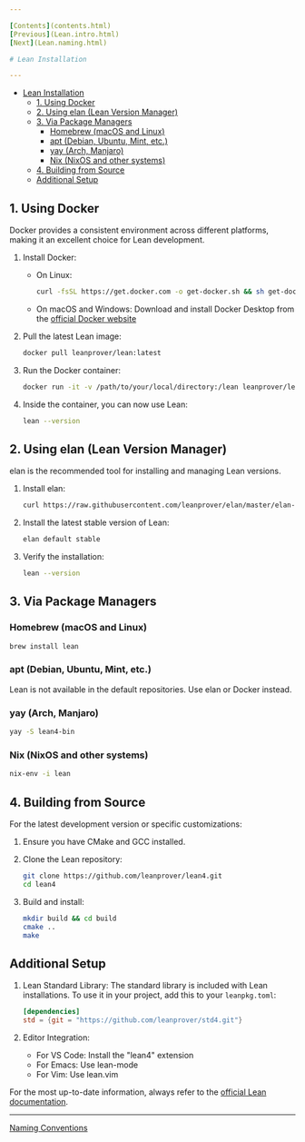 ```yaml
---

[Contents](contents.html)
[Previous](Lean.intro.html)
[Next](Lean.naming.html)

# Lean Installation

---
```


- [Lean Installation](#lean-installation)
  - [1. Using Docker](#1-using-docker)
  - [2. Using elan (Lean Version Manager)](#2-using-elan-lean-version-manager)
  - [3. Via Package Managers](#3-via-package-managers)
    - [Homebrew (macOS and Linux)](#homebrew-macos-and-linux)
    - [apt (Debian, Ubuntu, Mint, etc.)](#apt-debian-ubuntu-mint-etc)
    - [yay (Arch, Manjaro)](#yay-arch-manjaro)
    - [Nix (NixOS and other systems)](#nix-nixos-and-other-systems)
  - [4. Building from Source](#4-building-from-source)
  - [Additional Setup](#additional-setup)

## 1. Using Docker

Docker provides a consistent environment across different platforms, making it an excellent choice for Lean development.

1. Install Docker:

   - On Linux:
     ```bash
     curl -fsSL https://get.docker.com -o get-docker.sh && sh get-docker.sh
     ```
   - On macOS and Windows: Download and install Docker Desktop from the [official Docker website](https://www.docker.com/products/docker-desktop)

2. Pull the latest Lean image:

   ```bash
   docker pull leanprover/lean:latest
   ```

3. Run the Docker container:

   ```bash
   docker run -it -v /path/to/your/local/directory:/lean leanprover/lean:latest
   ```

4. Inside the container, you can now use Lean:
   ```bash
   lean --version
   ```

## 2. Using elan (Lean Version Manager)

elan is the recommended tool for installing and managing Lean versions.

1. Install elan:

   ```bash
   curl https://raw.githubusercontent.com/leanprover/elan/master/elan-init.sh -sSf | sh
   ```

2. Install the latest stable version of Lean:

   ```bash
   elan default stable
   ```

3. Verify the installation:
   ```bash
   lean --version
   ```

## 3. Via Package Managers

### Homebrew (macOS and Linux)

```bash
brew install lean
```

### apt (Debian, Ubuntu, Mint, etc.)

Lean is not available in the default repositories. Use elan or Docker instead.

### yay (Arch, Manjaro)

```bash
yay -S lean4-bin
```

### Nix (NixOS and other systems)

```bash
nix-env -i lean
```

## 4. Building from Source

For the latest development version or specific customizations:

1. Ensure you have CMake and GCC installed.

2. Clone the Lean repository:

   ```bash
   git clone https://github.com/leanprover/lean4.git
   cd lean4
   ```

3. Build and install:
   ```bash
   mkdir build && cd build
   cmake ..
   make
   ```

## Additional Setup

1. Lean Standard Library:
   The standard library is included with Lean installations. To use it in your project, add this to your `leanpkg.toml`:

   ```toml
   [dependencies]
   std = {git = "https://github.com/leanprover/std4.git"}
   ```

2. Editor Integration:
   - For VS Code: Install the "lean4" extension
   - For Emacs: Use lean-mode
   - For Vim: Use lean.vim

For the most up-to-date information, always refer to the [official Lean documentation](https://leanprover.github.io/lean4/doc/).

---

[Naming Conventions](./Lean.naming.html)
